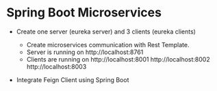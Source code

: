 # Spring Boot Microservices

* Create one server (eureka server) and 3 clients (eureka clients)
  - Create microservices communication with Rest Template.
  - Server is running on http://localhost:8761
  - Clients are running on http://localhost:8001 http://localhost:8002 http://localhost:8003
 
 * Integrate Feign Client using Spring Boot

